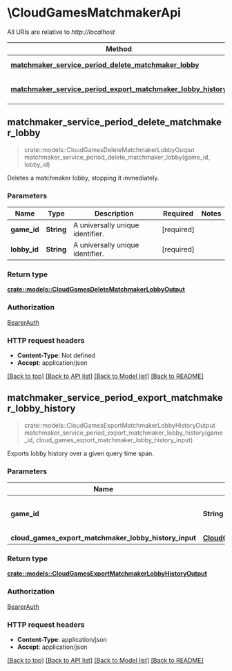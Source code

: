 # \CloudGamesMatchmakerApi

All URIs are relative to *http://localhost*

Method | HTTP request | Description
------------- | ------------- | -------------
[**matchmaker_service_period_delete_matchmaker_lobby**](CloudGamesMatchmakerApi.md#matchmaker_service_period_delete_matchmaker_lobby) | **DELETE** /games/{game_id}/matchmaker/lobbies/{lobby_id} | 
[**matchmaker_service_period_export_matchmaker_lobby_history**](CloudGamesMatchmakerApi.md#matchmaker_service_period_export_matchmaker_lobby_history) | **POST** /games/{game_id}/matchmaker/lobbies/export-history | 



## matchmaker_service_period_delete_matchmaker_lobby

> crate::models::CloudGamesDeleteMatchmakerLobbyOutput matchmaker_service_period_delete_matchmaker_lobby(game_id, lobby_id)


Deletes a matchmaker lobby, stopping it immediately.

### Parameters


Name | Type | Description  | Required | Notes
------------- | ------------- | ------------- | ------------- | -------------
**game_id** | **String** | A universally unique identifier. | [required] |
**lobby_id** | **String** | A universally unique identifier. | [required] |

### Return type

[**crate::models::CloudGamesDeleteMatchmakerLobbyOutput**](CloudGamesDeleteMatchmakerLobbyOutput.md)

### Authorization

[BearerAuth](../README.md#BearerAuth)

### HTTP request headers

- **Content-Type**: Not defined
- **Accept**: application/json

[[Back to top]](#) [[Back to API list]](../README.md#documentation-for-api-endpoints) [[Back to Model list]](../README.md#documentation-for-models) [[Back to README]](../README.md)


## matchmaker_service_period_export_matchmaker_lobby_history

> crate::models::CloudGamesExportMatchmakerLobbyHistoryOutput matchmaker_service_period_export_matchmaker_lobby_history(game_id, cloud_games_export_matchmaker_lobby_history_input)


Exports lobby history over a given query time span.

### Parameters


Name | Type | Description  | Required | Notes
------------- | ------------- | ------------- | ------------- | -------------
**game_id** | **String** | A universally unique identifier. | [required] |
**cloud_games_export_matchmaker_lobby_history_input** | [**CloudGamesExportMatchmakerLobbyHistoryInput**](CloudGamesExportMatchmakerLobbyHistoryInput.md) |  | [required] |

### Return type

[**crate::models::CloudGamesExportMatchmakerLobbyHistoryOutput**](CloudGamesExportMatchmakerLobbyHistoryOutput.md)

### Authorization

[BearerAuth](../README.md#BearerAuth)

### HTTP request headers

- **Content-Type**: application/json
- **Accept**: application/json

[[Back to top]](#) [[Back to API list]](../README.md#documentation-for-api-endpoints) [[Back to Model list]](../README.md#documentation-for-models) [[Back to README]](../README.md)

